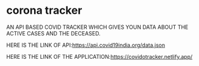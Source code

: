 # corona tracker
AN API BASED COVID TRACKER WHICH GIVES YOUN DATA ABOUT THE ACTIVE CASES AND THE DECEASED.

HERE IS THE LINK OF API:https://api.covid19india.org/data.json

HERE IS THE LINK OF THE APPLICATION:https://covidotracker.netlify.app/
